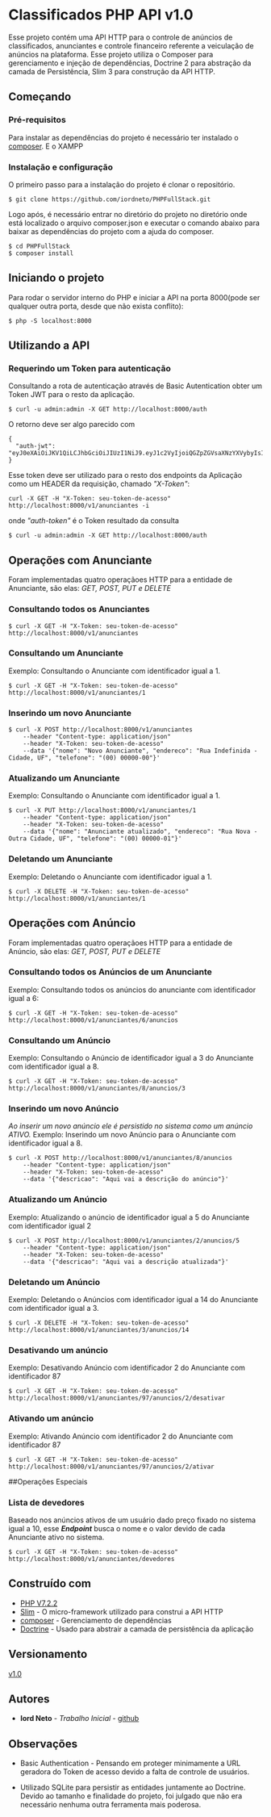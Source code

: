 # Classificados PHP API v1.0

Esse projeto contém uma API HTTP para o controle de anúncios de classificados, anunciantes e controle financeiro referente a veiculação de anúncios na plataforma. Esse projeto utiliza o Composer para gerenciamento e injeção de dependências, Doctrine 2 para abstração da camada de Persistência, Slim 3 para construção da API HTTP. 

## Começando

### Pré-requisitos

Para instalar as dependências do projeto é necessário ter instalado o [composer](https://getcomposer.org/). E o XAMPP

### Instalação e configuração

O primeiro passo para a instalação do projeto é clonar o repositório.

```
$ git clone https://github.com/iordneto/PHPFullStack.git
```

Logo após, é necessário entrar no diretório do projeto no diretório onde está localizado o arquivo composer.json e executar o comando abaixo para baixar as dependências do projeto com a ajuda do composer.

```
$ cd PHPFullStack
$ composer install
```

## Iniciando o projeto

Para rodar o servidor interno do PHP e iniciar a API na porta 8000(pode ser qualquer outra porta, desde que não exista conflito):

```
$ php -S localhost:8000 
```

## Utilizando a API


### Requerindo um Token para autenticação

Consultando a rota de autenticação através de Basic Autentication obter um Token JWT para o resto da aplicação.


```
$ curl -u admin:admin -X GET http://localhost:8000/auth
```

O retorno deve ser algo parecido com 

```
{
  "auth-jwt": "eyJ0eXAiOiJKV1QiLCJhbGciOiJIUzI1NiJ9.eyJ1c2VyIjoiQGZpZGVsaXNzYXVybyIsInR3aXR0ZXIiOiJodHRwczpcL1wvdHdpdHRlci5jb21cL2ZpZGVsaXNzYXVybyIsImdpdGh1YiI6Imh0dHBzOlwvXC9naXRodWIuY29tXC9tc2ZpZGVsaXMifQ.5TSgJhrZnIDDnq9eXObFkDMGv8gw1yarErwAz9aZrwo"
}
```
Esse token deve ser utilizado para o resto dos endpoints da Aplicação como um HEADER da requisição, chamado *"X-Token"*:

```
curl -X GET -H "X-Token: seu-token-de-acesso" http://localhost:8000/v1/anunciantes -i
```

onde *"auth-token"* é o Token resultado da consulta 

```
$ curl -u admin:admin -X GET http://localhost:8000/auth
```

## Operações com Anunciante

Foram implementadas quatro operaçãoes HTTP para a entidade de Anunciante, são elas: *GET, POST, PUT e DELETE*

### Consultando todos os Anunciantes

```
$ curl -X GET -H "X-Token: seu-token-de-acesso" http://localhost:8000/v1/anunciantes
```

### Consultando um Anunciante

Exemplo: Consultando o Anunciante com identificador igual a 1.

```
$ curl -X GET -H "X-Token: seu-token-de-acesso" http://localhost:8000/v1/anunciantes/1
```

### Inserindo um novo Anunciante

```
$ curl -X POST http://localhost:8000/v1/anunciantes 
    --header "Content-type: application/json" 
    --header "X-Token: seu-token-de-acesso"
    --data '{"nome": "Novo Anunciante", "endereco": "Rua Indefinida - Cidade, UF", "telefone": "(00) 00000-00"}'
```

### Atualizando um Anunciante

Exemplo: Consultando o Anunciante com identificador igual a 1.

```
$ curl -X PUT http://localhost:8000/v1/anunciantes/1
    --header "Content-type: application/json" 
    --header "X-Token: seu-token-de-acesso"
    --data '{"nome": "Anunciante atualizado", "endereco": "Rua Nova - Outra Cidade, UF", "telefone": "(00) 00000-01"}'
```

### Deletando um Anunciante

Exemplo: Deletando o Anunciante com identificador igual a 1.

```
$ curl -X DELETE -H "X-Token: seu-token-de-acesso" http://localhost:8000/v1/anunciantes/1
```

## Operações com Anúncio

Foram implementadas quatro operaçãoes HTTP para a entidade de Anúncio, são elas: *GET, POST, PUT e DELETE*

### Consultando todos os Anúncios de um Anunciante

Exemplo: Consultando todos os anúncios do anunciante com identificador igual a 6:

```
$ curl -X GET -H "X-Token: seu-token-de-acesso" http://localhost:8000/v1/anunciantes/6/anuncios
```

### Consultando um Anúncio

Exemplo: Consultando o Anúncio de identificador igual a 3 do Anunciante com identificador igual a 8.

```
$ curl -X GET -H "X-Token: seu-token-de-acesso" http://localhost:8000/v1/anunciantes/8/anuncios/3
```

### Inserindo um novo Anúncio

*Ao inserir um novo anúncio ele é persistido no sistema como um anúncio ATIVO.*
Exemplo: Inserindo um novo Anúncio para o Anunciante com identificador igual a 8.

```
$ curl -X POST http://localhost:8000/v1/anunciantes/8/anuncios
    --header "Content-type: application/json" 
    --header "X-Token: seu-token-de-acesso"
    --data '{"descricao": "Aqui vai a descrição do anúncio"}'
```

### Atualizando um Anúncio

Exemplo: Atualizando o anúncio de identificador igual a 5 do Anunciante com identificador igual 2

```
$ curl -X POST http://localhost:8000/v1/anunciantes/2/anuncios/5
    --header "Content-type: application/json" 
    --header "X-Token: seu-token-de-acesso"
    --data '{"descricao": "Aqui vai a descrição atualizada"}'
```

### Deletando um Anúncio

Exemplo: Deletando o Anúncios com identificador igual a 14 do Anunciante com identificador igual a 3.

```
$ curl -X DELETE -H "X-Token: seu-token-de-acesso" http://localhost:8000/v1/anunciantes/3/anuncios/14
```


### Desativando um anúncio

Exemplo: Desativando Anúncio com identificador 2 do Anunciante com identificador 87

```
$ curl -X GET -H "X-Token: seu-token-de-acesso" http://localhost:8000/v1/anunciantes/97/anuncios/2/desativar
```

### Ativando um anúncio

Exemplo: Ativando Anúncio com identificador 2 do Anunciante com identificador 87

```
$ curl -X GET -H "X-Token: seu-token-de-acesso" http://localhost:8000/v1/anunciantes/97/anuncios/2/ativar
```


##Operações Especiais

### Lista de devedores

Baseado nos anúncios ativos de um usuário dado preço fixado no sistema igual a 10, esse <b>*Endpoint*</b> busca o nome e o valor devido de cada Anunciante ativo no sistema.

```
$ curl -X GET -H "X-Token: seu-token-de-acesso" http://localhost:8000/v1/anunciantes/devedores
```

## Construído com 

* [PHP V7.2.2](http://www.php.net/)
* [Slim](http://www.dropwizard.io/1.0.2/docs/) - O micro-framework utilizado para construi a API HTTP
* [composer](https://getcomposer.org/) - Gerenciamento de dependências
* [Doctrine](http://www.doctrine-project.org/) - Usado para abstrair a camada de persistência da aplicação

## Versionamento

[v1.0](https://github.com/iordneto/PHPFullStack.git) 

## Autores

* **Iord Neto** - *Trabalho Inicial* - [github](https://github.com/iordneto)

## Observações

* Basic Authentication - Pensando em proteger minimamente a URL geradora do Token de acesso devido a falta de controle de usuários.

* Utilizado SQLite para persistir as entidades juntamente ao Doctrine. Devido ao tamanho e finalidade do projeto, foi julgado que não era necessário nenhuma outra ferramenta mais poderosa.


